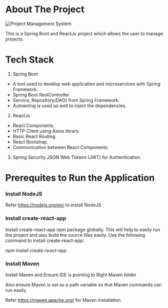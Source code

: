 # About The Project
![Project Management System](https://user-images.githubusercontent.com/69888214/182134889-d8af5403-dc15-43a1-884d-1b1f3a1c63a5.png)
<p>
  This is a Spring Boot and ReactJs project which allows the user to manage projects. 
</p>

# Tech Stack

1. Spring Boot
-   A tool used to develop web application and microservices with Spring Framework.
-   Spring Boot RestController.
-   Service, Repository(DAO) from Spring Framework.
-   Autowiring is used as well to inject the dependencies.

2.  ReactJs
-   React Components.
-   HTTP Client using Axios library.
-   Basic React Routing.
-   React Bootstrap.
-   Communication between React Components.

3. Spring Security JSON Web Tokens (JWT) for Authentication.

# Prerequites to Run the Application

### Install NodeJS

Refer https://nodejs.org/en/ to install NodeJS

### Install create-react-app

Install create-react-app npm package globally. This will help to easily run the project and also build the source files easily. Use the following command to install create-react-app: 

*npm install create-react-app*

### Install Maven

Install Maven and Ensure IDE is pointing to Right Maven folder

Also ensure Maven is set as a path variable so that Maven commands can run easily.

Refer https://maven.apache.org/ for Maven installation.

